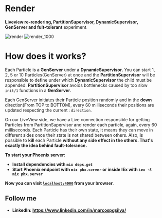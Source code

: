 # Render
<b>Liveview re-rendering, PartitionSupervisor, DynamicSupervisor, GenServer and fult-tolerant</b> experiment. 

![render](https://user-images.githubusercontent.com/19523657/213333214-7e08856d-7d0e-4258-91a2-20dc73934519.gif)
![render_1000](https://user-images.githubusercontent.com/19523657/213511584-a519bcdb-ed68-4f55-b053-dd1f9496586c.gif)




# How does it works?
Each Particle is a <b>GenServer</b> under a <b>DynamicSupervisor</b>.
You can start 1, 2, 5 or 10 Particles(GenServer) at once and the <b>PartitionSupervisor</b> will be responsible to define under which <b>DynamicSupervisor</b> the child must be appended. <b>PartitionSupervisor</b> avoids bottlenecks caused by too slow `init/1` functions in a <b>GenServer</b>.

Each GenServer initiates their Particle position randomly and in the <b>down</b> direction(From TOP to BOTTOM), every 60 milliseconds their positions are updated respecting the current `:direction`.

On our LiveView side, we have a Live connection responsible for getting Particles from PartitionSupervisor and render each particle, again, every 60 milliseconds. 
Each Particle has their own state, it means they can move in different sides once their state is not shared between others.
Also, is possible to <b>kill</b> each Particle <b>without any side effect<b> in the others.
That's exactly the idea behind <b>fault-tolerance</b>.

To start your Phoenix server:

  * Install dependencies with `mix deps.get`
  * Start Phoenix endpoint with `mix phx.server` or inside IEx with `iex -S mix phx.server`

Now you can visit [`localhost:4000`](http://localhost:4000) from your browser.

## Follow me

  * LinkedIn: https://www.linkedin.com/in/marcospgsilva/
